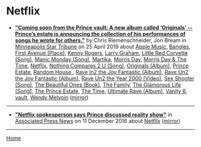 # Netflix

 - [**"Coming soon from the Prince vault: A new album called ‘Originals’ -- Prince’s estate is announcing the collection of his performances of songs he wrote for others."**](http://www.startribune.com/coming-soon-from-the-prince-vault-a-new-album-called-originals/509009862/) by Chris Riemenschneider, Jon Bream in [Minneapolis Star Tribune](http://www.startribune.com/) on 25 April 2019 about [Apple Music](../../topics/apple-music/index.md), [Bangles](../../topics/bangles/index.md), [First Avenue (Place)](../../topics/place/first-avenue/index.md), [Kenny Rogers](../../topics/kenny-rogers/index.md), [Larry Graham](../../topics/larry-graham/index.md), [Little Red Corvette (Song)](../../topics/song/little-red-corvette/index.md), [Manic Monday (Song)](../../topics/song/manic-monday/index.md), [Martika](../../topics/martika/index.md), [Morris Day](../../topics/morris-day/index.md), [Morris Day & The Time](../../topics/morris-day-the-time/index.md), [Netflix](../../topics/netflix/index.md), [Nothing Compares 2 U (Song)](../../topics/song/nothing-compares-2-u/index.md), [Originals (Album)](../../topics/album/originals/index.md), [Prince Estate](../../topics/prince-estate/index.md), [Random House ](../../topics/random-house/index.md), [Rave In2 the Joy Fantastic (Album)](../../topics/album/rave-in2-the-joy-fantastic/index.md), [Rave Un2 the Joy Fantastic (Album)](../../topics/album/rave-un2-the-joy-fantastic/index.md), [Rave Un2 the Year 2000 (Video)](../../topics/video/rave-un2-the-year-2000/index.md), [Sex Shooter (Song)](../../topics/song/sex-shooter/index.md), [The Beautiful Ones (Book)](../../topics/book/the-beautiful-ones/index.md), [The Family](../../topics/the-family/index.md), [The Glamorous Life (Song)](../../topics/song/the-glamorous-life/index.md), [The Prince Estate](../../topics/the-prince-estate/index.md), [The Time](../../topics/the-time/index.md), [Ultimate Rave (Album)](../../topics/album/ultimate-rave/index.md), [Vanity 6](../../topics/vanity-6/index.md), [vault](../../topics/vault/index.md), [Wendy Melvoin](../../topics/wendy-melvoin/index.md) ([mirror](https://web.archive.org/web/*/http://www.startribune.com/coming-soon-from-the-prince-vault-a-new-album-called-originals/509009862/))

----

 - [**"Netflix spokesperson says Prince discussed reality show"**](https://apnews.com/804f4ae18ff44bb7a4d1de3c4676d1e1) in [Associated Press News](https://apnews.com/) on 11 December 2016 about [Netflix](../../topics/netflix/index.md) ([mirror](https://web.archive.org/web/*/https://apnews.com/804f4ae18ff44bb7a4d1de3c4676d1e1))

----

[Home](../)
